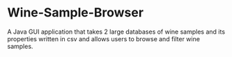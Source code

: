 # Wine-Sample-Browser

A Java GUI application that takes 2 large databases of wine samples and its properties written in csv and allows users to browse and filter wine samples.
